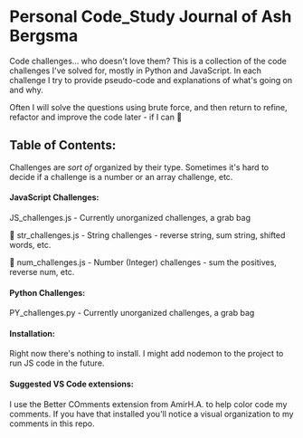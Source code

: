 # Personal Code_Study Journal of Ash Bergsma 

Code challenges... who doesn't love them? This is a collection of the code challenges I've solved for, mostly in Python and JavaScript. In each challenge I try to provide pseudo-code and explanations of what's going on and why. 

Often I will solve the questions using brute force, and then return to refine, refactor and improve the code later - if I can 💪 

## Table of Contents: 

Challenges are *sort of* organized by their type. Sometimes it's hard to decide if a challenge is a number or an array challenge, etc. 

#### JavaScript Challenges: 

JS_challenges.js - Currently unorganized challenges, a grab bag

🧵 str_challenges.js - String challenges - reverse string, sum string, shifted words, etc. 

🔢 num_challenges.js - Number (Integer) challenges - sum the positives, reverse num, etc.


#### Python Challenges: 

PY_challenges.py - Currently unorganized challenges, a grab bag

#### Installation: 

Right now there's nothing to install. I might add nodemon to the project to run JS code in the future. 

#### **Suggested VS Code extensions:**

I use the Better COmments extension from AmirH.A. to help color code my comments. If you have that installed you'll notice a visual organization to my comments in this repo. 